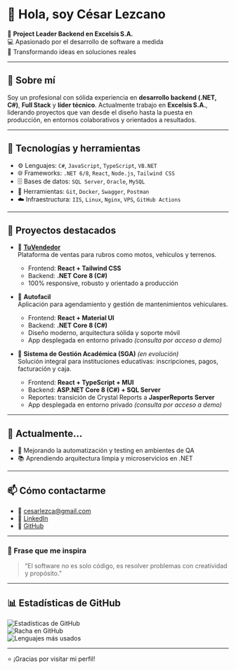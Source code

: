 # 👋 Hola, soy César Lezcano

🎯 **Project Leader Backend en Excelsis S.A.**  
💻 Apasionado por el desarrollo de software a medida  
🚀 Transformando ideas en soluciones reales

---

## 💼 Sobre mí

Soy un profesional con sólida experiencia en **desarrollo backend (.NET, C#)**, **Full Stack** y **líder técnico**. Actualmente trabajo en **Excelsis S.A.**, liderando proyectos que van desde el diseño hasta la puesta en producción, en entornos colaborativos y orientados a resultados.

---

## 🧰 Tecnologías y herramientas

- ⚙️ Lenguajes: `C#`, `JavaScript`, `TypeScript`, `VB.NET`  
- 🌐 Frameworks: `.NET 6/8`, `React`, `Node.js`, `Tailwind CSS`  
- 🗄️ Bases de datos: `SQL Server`, `Oracle`, `MySQL`  
- 🔧 Herramientas: `Git`, `Docker`, `Swagger`, `Postman`  
- ☁️ Infraestructura: `IIS`, `Linux`, `Nginx`, `VPS`, `GitHub Actions`

---

## 📂 Proyectos destacados

- 🛒 **[TuVendedor](https://tuvendedor.com.py/)**  
  Plataforma de ventas para rubros como motos, vehículos y terrenos.  
  - Frontend: **React + Tailwind CSS**  
  - Backend: **.NET Core 8 (C#)**  
  - 100% responsive, robusto y orientado a producción

- 🚗 **Autofacil**  
  Aplicación para agendamiento y gestión de mantenimientos vehiculares.  
  - Frontend: **React + Material UI**  
  - Backend: **.NET Core 8 (C#)**  
  - Diseño moderno, arquitectura sólida y soporte móvil  
  - App desplegada en entorno privado *(consulta por acceso a demo)*

- 🧾 **Sistema de Gestión Académica (SGA)** *(en evolución)*  
  Solución integral para instituciones educativas: inscripciones, pagos, facturación y caja.  
  - Frontend: **React + TypeScript + MUI**  
  - Backend: **ASP.NET Core 8 (C#) + SQL Server**  
  - Reportes: transición de Crystal Reports a **JasperReports Server**  
  - App desplegada en entorno privado *(consulta por acceso a demo)*

---

## 🌱 Actualmente…

- 🔎 Mejorando la automatización y testing en ambientes de QA  
- 📚 Aprendiendo arquitectura limpia y microservicios en .NET

---

## 📫 Cómo contactarme

- 📧 cesarlezca@gmail.com  
- 💼 [LinkedIn](https://www.linkedin.com/in/cesarlezcano/)  
- 🐙 [GitHub](https://github.com/cesarlezcano)

---

### 🧠 Frase que me inspira

> “El software no es solo código, es resolver problemas con creatividad y propósito.”

---

## 📊 Estadísticas de GitHub

![Estadísticas de GitHub](https://github-readme-stats.vercel.app/api?username=cesarlezcano&show_icons=true&theme=tokyonight)  
![Racha en GitHub](https://github-readme-streak-stats.herokuapp.com?user=cesarlezcano&theme=tokyonight)  
![Lenguajes más usados](https://github-readme-stats.vercel.app/api/top-langs/?username=cesarlezcano&layout=compact&theme=tokyonight)

---

⭐ ¡Gracias por visitar mi perfil!
